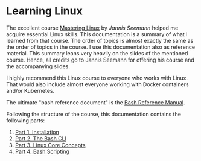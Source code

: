 
# Learning Linux

The excellent course [Mastering Linux](https://www.udemy.com/course/mastering-linux/)
by *Jannis Seemann* helped me acquire essential Linux skills. This documentation is a summary of what I learned
from that course. The order of topics is almost exactly the same as the order of topics in the course.
I use this documentation also as reference material. This summary leans very heavily on the slides of the mentioned course.
Hence, all credits go to Jannis Seemann for offering his course and the accompanying slides.

I highly recommend this Linux course to everyone who works with Linux. That would also include almost everyone
working with Docker containers and/or Kubernetes.

The ultimate "bash reference document" is the [Bash Reference Manual](https://www.gnu.org/software/bash/manual/html_node/).

Following the structure of the course, this documentation contains the following parts:
1. [Part 1. Installation](./part-1-installation.md)
2. [Part 2. The Bash CLI](./part-2-bash-cli.md)
3. [Part 3. Linux Core Concepts](./part-3-linux-core-concepts.md)
4. [Part 4. Bash Scripting](./part-4-bash-scripting.md)
